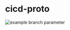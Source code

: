 # cicd-proto
![example branch parameter](https://github.com/github/docs/actions/workflows/main.yml/badge.svg)
